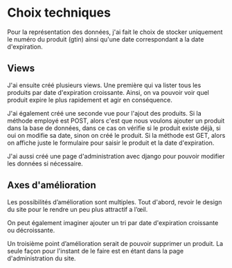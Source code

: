 
# Choix techniques

Pour la représentation des données, j'ai fait le choix de stocker uniquement le numéro du produit (gtin) ainsi qu'une date correspondant a la date d'expiration.

  

## Views

J'ai ensuite créé plusieurs views. Une première qui va lister tous les produits par date d'expiration croissante. Ainsi, on va pouvoir voir quel produit expire le plus rapidement et agir en conséquence.

J'ai également créé une seconde vue pour l'ajout des produits. Si la méthode employé est POST, alors c'est que nous voulons ajouter un produit dans la base de données, dans ce cas on vérifie si le produit existe déjà, si oui on modifie sa date, sinon on créé le produit. Si la méthode est GET, alors on affiche juste le formulaire pour saisir le produit et la date d'expiration.

J'ai aussi créé une page d'administration avec django pour pouvoir modifier les données si nécessaire.

## Axes d'amélioration
Les possibilités d’amélioration sont multiples. Tout d'abord, revoir le design du site pour le rendre un peu plus attractif a l’œil.

On peut également imaginer ajouter un tri par date d'expiration croissante ou décroissante.

Un troisième point d’amélioration serait de pouvoir supprimer un produit. La seule façon pour l'instant de le faire est en étant dans la page d'administration du site.
  
